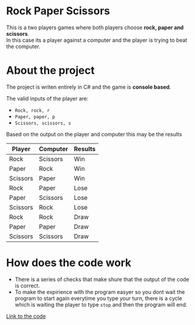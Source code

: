 # Rock Paper Scissors
This is a two players games where both players choose **rock, paper and scissors**.  
In this case its a player against a computer and the player is trying to beat the computer.

# About the project
The project is writen entirely in C# and the game is **console based**.  

The valid inputs of the player are:

 - `Rock, rock, r`
 - `Paper, paper, p`
 - `Scissors, scissors, s`

Based on the output on the player and computer this may be the results  
   
| Player | Computer | Results |
| --- | --- | --- |
| Rock | Scissors | Win |
| Paper | Rock | Win |
| Scissors | Paper | Win |
| Rock | Paper | Lose |
| Paper | Scissors | Lose |
| Scissors | Rock | Lose |
| Rock | Rock | Draw|
| Paper | Paper | Draw |
| Scissors | Scissors | Draw |

# How does the code work
- There is a series of checks that make shure that the output of the code is correct.  
- To make the expirience with the program easyer so you dont wait the program to start again everytime you type your turn, there is a cycle which is waiting the player to type `stop` and then the program will end.

[Link to the code](Program.cs)
